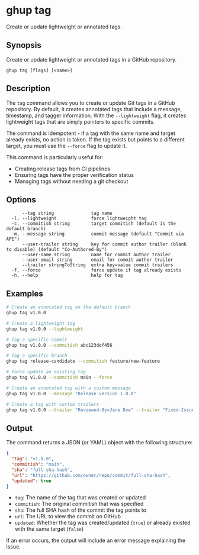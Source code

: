 # ghup tag

Create or update lightweight or annotated tags.

## Synopsis

Create or update lightweight or annotated tags in a GitHub repository.

```
ghup tag [flags] [<name>]
```

## Description

The `tag` command allows you to create or update Git tags in a GitHub repository.
By default, it creates annotated tags that include a message, timestamp, and tagger
information. With the `--lightweight` flag, it creates lightweight tags that are
simply pointers to specific commits.

The command is idempotent - if a tag with the same name and target already exists,
no action is taken. If the tag exists but points to a different target, you must use
the `--force` flag to update it.

This command is particularly useful for:
- Creating release tags from CI pipelines
- Ensuring tags have the proper verification status
- Managing tags without needing a git checkout

## Options

```
      --tag string              tag name
  -l, --lightweight             force lightweight tag
  -c, --commitish string        target commitish (default is the default branch)
  -m, --message string          commit message (default "Commit via API")
      --user-trailer string     key for commit author trailer (blank to disable) (default "Co-Authored-By")
      --user-name string        name for commit author trailer
      --user-email string       email for commit author trailer
      --trailer stringToString  extra key=value commit trailers
  -f, --force                   force update if tag already exists
  -h, --help                    help for tag
```

## Examples

```bash
# Create an annotated tag on the default branch
ghup tag v1.0.0

# Create a lightweight tag
ghup tag v1.0.0 --lightweight

# Tag a specific commit
ghup tag v1.0.0 --commitish abc123def456

# Tag a specific branch
ghup tag release-candidate --commitish feature/new-feature

# Force update an existing tag
ghup tag v1.0.0 --commitish main --force

# Create an annotated tag with a custom message
ghup tag v1.0.0 --message "Release version 1.0.0"

# Create a tag with custom trailers
ghup tag v1.0.0 --trailer "Reviewed-By=Jane Doe" --trailer "Fixed-Issue=123"
```

## Output

The command returns a JSON (or YAML) object with the following structure:

```json
{
  "tag": "v1.0.0",
  "commitish": "main",
  "sha": "full-sha-hash",
  "url": "https://github.com/owner/repo/commit/full-sha-hash",
  "updated": true
}
```

- `tag`: The name of the tag that was created or updated
- `commitish`: The original commitish that was specified
- `sha`: The full SHA hash of the commit the tag points to
- `url`: The URL to view the commit on GitHub
- `updated`: Whether the tag was created/updated (`true`) or already existed with the same target (`false`)

If an error occurs, the output will include an error message explaining the issue.
